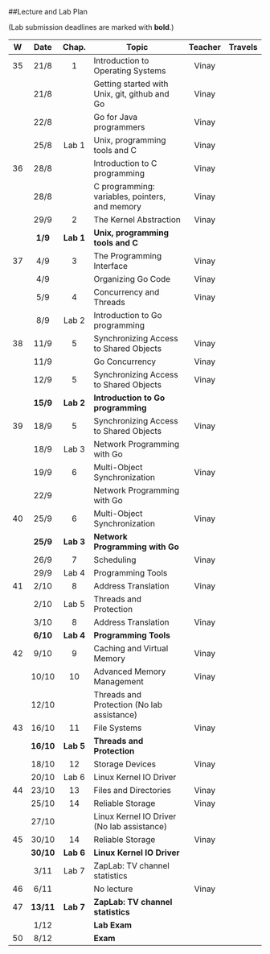 ##Lecture and Lab Plan

(Lab submission deadlines are marked with **bold**.)

| W    |  Date     | Chap.     | Topic                                            | Teacher | Travels      |
|:----:|:---------:|:-----:    |--------------------------------------------------|:-------:|:------------:|
|  35  |  21/8     |   1       | Introduction to Operating Systems                |  Vinay   |              |
|      |  21/8     |           | Getting started with Unix, git, github and Go    |  Vinay   |              |
|      |  22/8     |           | Go for Java programmers                          |  Vinay   |              |
|      |  25/8     | Lab 1     | Unix, programming tools and C                    |  Vinay     |              |
|  36  |  28/8     |           | Introduction to C programming                    |  Vinay |              |
|      |  28/8     |           | C programming: variables, pointers, and memory   |  Vinay |              |
|      |  29/9      |   2       | The Kernel Abstraction                           |  Vinay   |              |
|      |  **1/9**  | **Lab 1** | **Unix, programming tools and C**                |         |              |
|  37  |  4/9      |   3       | The Programming Interface                        |  Vinay   |              |
|      |  4/9      |           | Organizing Go Code                               |  Vinay   |              |
|      |  5/9      |   4       | Concurrency and Threads                          |  Vinay   |              |
|      |  8/9     | Lab 2     | Introduction to Go programming                   |         |              |
|  38  |  11/9     |   5       | Synchronizing Access to Shared Objects           |  Vinay   |              |
|      |  11/9     |           | Go Concurrency                                   |  Vinay   |              |
|      |  12/9     |   5       | Synchronizing Access to Shared Objects           |  Vinay   |              |
|      |  **15/9** | **Lab 2** | **Introduction to Go programming**               |         |              |
|  39  |  18/9     |   5       | Synchronizing Access to Shared Objects           |  Vinay   |              |
|      |  18/9   | Lab 3 | Network Programming with Go                  |         |                |
|      |  19/9     |   6       | Multi-Object Synchronization                     |  Vinay   |              |
|      |  22/9     |           | Network Programming with Go                  |         |              |
|  40  |  25/9     |   6       | Multi-Object Synchronization                                        |  Vinay |     |
|      |  **25/9** | **Lab 3** | **Network Programming with Go**                  |         |              |
|      | 26/9     |   7       | Scheduling                    |  Vinay   |              |
|      |  29/9 | Lab 4 | Programming Tools                            |         |              |
|  41  |  2/10     |   8       | Address Translation                              |  Vinay   |              |
|      |  2/10     | Lab 5     | Threads and Protection                           |         |              |
|      |  3/10     |   8       | Address Translation                              |  Vinay   |              |
|      |  **6/10** | **Lab 4** | **Programming Tools**                            |         |              |
|  42  | 9/10     |   9       | Caching and Virtual Memory                       |  Vinay   |              |
|      | 10/10     |  10       | Advanced Memory Management                       |  Vinay   |              |
|      |  12/10     |           | Threads and Protection (No lab assistance)                  |         |              |
|  43  | 16/10     |  11       | File Systems                                     |  Vinay   |              |
|      | **16/10** | **Lab 5** | **Threads and Protection**                       |         |              |
|      | 18/10     |  12       | Storage Devices                                  |  Vinay   |              |
|      | 20/10     | Lab 6     | Linux Kernel IO Driver                           |         |              |
|  44  |  23/10     |  13       | Files and Directories                            |  Vinay   |              |
|      |  25/10     |  14       | Reliable Storage                                 |  Vinay   |              |
|      |  27/10     |           | Linux Kernel IO Driver (No lab assistance)                  |         |              |
|  45  | 30/10     |  14       | Reliable Storage                                 |  Vinay   |              |
|      |  **30/10** | **Lab 6** | **Linux Kernel IO Driver**                       |         |              |
|      | 3/11     | Lab 7     | ZapLab: TV channel statistics                    |         |              |
|  46  | 6/11     |         |      No lecture                                           |  Vinay   |              |
|  47    | **13/11** | **Lab 7** | **ZapLab: TV channel statistics**                |         |              |
|      | 1/12     |           | **Lab Exam**                                     |         |              |
|  50  | 8/12     |           | **Exam**                   |         |              |
